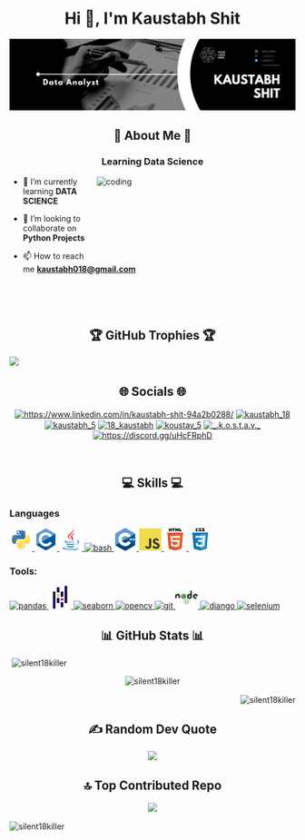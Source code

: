 <body>

<div>
    <h1 align="center">Hi 👋, I'm Kaustabh Shit</h1>
    <p align="center">
    <img src="Data Analyst.jpg" alt="Banner Image of Kaustabh's Profile"/>
    </p>
  </div>

<h2 align="center">🌝 About Me 🌝</h2>
<h3 align="center">Learning Data Science</h3>

<img align="right" alt="coding" width="350" height="150" src="https://media4.giphy.com/media/v1.Y2lkPTc5MGI3NjExazUxdGxndnd5ZTk2ZndpdmppNTFzd3ltMnYwbGpncDJ0OGlvdzlwMCZlcD12MV9pbnRlcm5hbF9naWZfYnlfaWQmY3Q9Zw/hun4DFmfnDId3lid5b/giphy.gif">

- 🌱 I’m currently learning **DATA SCIENCE**

- 👯 I’m looking to collaborate on **Python Projects**

- 📫 How to reach me **kaustabh018@gmail.com**

<br>
<br>
<br>
<div>
  <h2 align="center"> 🏆 GitHub Trophies 🏆 </h2>
  <p align="left"> <img height="auto" src="https://github-profile-trophy.vercel.app/?username=Silent18Killer&theme=ambient_gradient&no-frame=false&no-bg=false&margin-w=4" /> </p>
</div>

<div>
  <h2 align="center"> 🌐 Socials 🌐 </h2>
  <p align="center">
    <a href="https://linkedin.com/in/https://www.linkedin.com/in/kaustabh-shit-94a2b0288/" target="blank"><img align="center" src="https://raw.githubusercontent.com/rahuldkjain/github-profile-readme-generator/master/src/images/icons/Social/linked-in-alt.svg" alt="https://www.linkedin.com/in/kaustabh-shit-94a2b0288/" height="30" width="40" /></a>
    <a href="https://www.leetcode.com/kaustabh_18" target="blank"><img align="center" src="https://raw.githubusercontent.com/rahuldkjain/github-profile-readme-generator/master/src/images/icons/Social/leet-code.svg" alt="kaustabh_18" height="30" width="40" /></a>
    <a href="https://auth.geeksforgeeks.org/user/kaustabh_5" target="blank"><img align="center" src="https://raw.githubusercontent.com/rahuldkjain/github-profile-readme-generator/master/src/images/icons/Social/geeks-for-geeks.svg" alt="kaustabh_5" height="30" width="40" /></a>
    <a href="https://www.hackerrank.com/18_kaustabh" target="blank"><img align="center" src="https://raw.githubusercontent.com/rahuldkjain/github-profile-readme-generator/master/src/images/icons/Social/hackerrank.svg" alt="18_kaustabh" height="30" width="40" /></a>
    <a href="https://twitter.com/koustav_5" target="blank"><img align="center" src="https://raw.githubusercontent.com/rahuldkjain/github-profile-readme-generator/master/src/images/icons/Social/twitter.svg" alt="koustav_5" height="30" width="40" /></a>
    <a href="https://instagram.com/_.k.o.s.t.a.v._" target="blank"><img align="center" src="https://raw.githubusercontent.com/rahuldkjain/github-profile-readme-generator/master/src/images/icons/Social/instagram.svg" alt="_.k.o.s.t.a.v._" height="30" width="40" /></a>
    <a href="https://discord.gg/https://discord.gg/uHcFRphD" target="blank"><img align="center" src="https://raw.githubusercontent.com/rahuldkjain/github-profile-readme-generator/master/src/images/icons/Social/discord.svg" alt="https://discord.gg/uHcFRphD" height="30" width="40" /></a>
</p>
</div>

<br>
<div>
<h2 align="center">💻 Skills 💻</h2>  
<h3 align="left">Languages</h3>
  <p align="left"> 
    <a href="https://www.python.org" target="_blank" rel="noreferrer"> <img src="https://raw.githubusercontent.com/devicons/devicon/master/icons/python/python-original.svg" alt="python" width="40" height="40"/> </a> 
    <a href="https://www.cprogramming.com/" target="_blank" rel="noreferrer"> <img src="https://raw.githubusercontent.com/devicons/devicon/master/icons/c/c-original.svg" alt="c" width="40" height="40"/> </a> 
    <a href="https://www.java.com" target="_blank" rel="noreferrer"> <img src="https://raw.githubusercontent.com/devicons/devicon/master/icons/java/java-original.svg" alt="java" width="40" height="40"/> </a>
    <a href="https://www.gnu.org/software/bash/" target="_blank" rel="noreferrer"> <img src="https://www.vectorlogo.zone/logos/gnu_bash/gnu_bash-icon.svg" alt="bash" width="40" height="40"/> </a>
    <a href="https://www.w3schools.com/cpp/" target="_blank" rel="noreferrer"> <img src="https://raw.githubusercontent.com/devicons/devicon/master/icons/cplusplus/cplusplus-original.svg" alt="cplusplus" width="40" height="40"/> </a> 
    <a href="https://developer.mozilla.org/en-US/docs/Web/JavaScript" target="_blank" rel="noreferrer"> <img src="https://raw.githubusercontent.com/devicons/devicon/master/icons/javascript/javascript-original.svg" alt="javascript" width="40" height="40"/> </a>
    <a href="https://www.w3.org/html/" target="_blank" rel="noreferrer"> <img src="https://raw.githubusercontent.com/devicons/devicon/master/icons/html5/html5-original-wordmark.svg" alt="html5" width="40" height="40"/> </a> 
    <a href="https://www.w3schools.com/css/" target="_blank" rel="noreferrer"> <img src="https://raw.githubusercontent.com/devicons/devicon/master/icons/css3/css3-original-wordmark.svg" alt="css3" width="40" height="40"/> </a>
</p>

<h3 align="left">Tools:</h3>
  <p align="left">
    <a href="https://pandas.pydata.org/" target="_blank" rel="noreferrer"> <img src="https://img.shields.io/badge/numpy-%23013243.svg" alt="pandas" width="40" height="40"/> </a>
    <a href="https://pandas.pydata.org/" target="_blank" rel="noreferrer"> <img src="https://raw.githubusercontent.com/devicons/devicon/2ae2a900d2f041da66e950e4d48052658d850630/icons/pandas/pandas-original.svg" alt="pandas" width="40" height="40"/> </a>
    <a href="https://seaborn.pydata.org/" target="_blank" rel="noreferrer"> <img src="https://seaborn.pydata.org/_images/logo-mark-lightbg.svg" alt="seaborn" width="40" height="40"/> </a> 
    <a href="https://opencv.org/" target="_blank" rel="noreferrer"> <img src="https://www.vectorlogo.zone/logos/opencv/opencv-icon.svg" alt="opencv" width="40" height="40"/> </a>
    <a href="https://git-scm.com/" target="_blank" rel="noreferrer"> <img src="https://www.vectorlogo.zone/logos/git-scm/git-scm-icon.svg" alt="git" width="40" height="40"/> </a>
    <a href="https://nodejs.org" target="_blank" rel="noreferrer"> <img src="https://raw.githubusercontent.com/devicons/devicon/master/icons/nodejs/nodejs-original-wordmark.svg" alt="nodejs" width="40" height="40"/> </a>
    <a href="https://www.djangoproject.com/" target="_blank" rel="noreferrer"> <img src="https://cdn.worldvectorlogo.com/logos/django.svg" alt="django" width="40" height="40"/> </a>   
    <a href="https://www.selenium.dev" target="_blank" rel="noreferrer"> <img src="https://raw.githubusercontent.com/detain/svg-logos/780f25886640cef088af994181646db2f6b1a3f8/svg/selenium-logo.svg" alt="selenium" width="40" height="40"/> </a>
  </p>
</div>


<div>
<h2 align="center">📊 GitHub Stats 📊</h2>  
  
  <p>&nbsp;<img align="center" src="https://github-readme-stats.vercel.app/api?username=silent18killer&theme=blue_navy&hide_border=false" alt="silent18killer" /></p>
  <p align="center"><img align="center" width=400 height=250 src="https://github-readme-stats.vercel.app/api/top-langs?username=silent18killer&theme=blue_navy&hide_border=false&include_all_commits=true&count_private=true&layout=compact" alt="silent18killer" /></p>
  <p align="right"><img align="center" src="https://github-readme-streak-stats.herokuapp.com/?user=silent18killer&&theme=blue_navy&hide_border=false&include_all_commits=true&count_private=true&layout=compact" alt="silent18killer" /></p>
  

</div>


<div>
<h2 align="center">✍️ Random Dev Quote</h2>  
<p align="center">
  <img src="https://quotes-github-readme.vercel.app/api?type=horizontal&theme=tokyonight" /> 
</p>
<h2 align="center">🔝 Top Contributed Repo</h2>
<p align="center"> 
  <img height="auto" width={700} src="https://github-contributor-stats.vercel.app/api?username=Silent18Killer&limit=5&theme=dark&combine_all_yearly_contributions=true" /> 
</p>
</div>

<p align="left"> <img src="https://komarev.com/ghpvc/?username=silent18killer&label=Profile%20views&color=0e75b6&style=flat" alt="silent18killer" /> </p>

</body>


